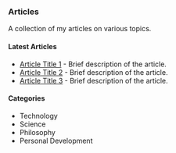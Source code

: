 ### Articles

A collection of my articles on various topics.

#### Latest Articles

- [Article Title 1](#) - Brief description of the article.
- [Article Title 2](#) - Brief description of the article.
- [Article Title 3](#) - Brief description of the article.

#### Categories

- Technology
- Science
- Philosophy
- Personal Development